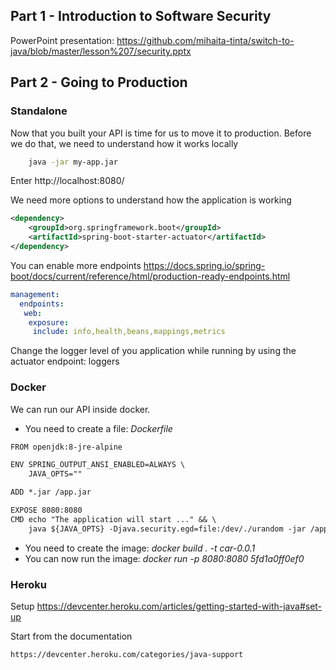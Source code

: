 ## Part 1 - Introduction to Software Security

PowerPoint presentation: https://github.com/mihaita-tinta/switch-to-java/blob/master/lesson%207/security.pptx

## Part 2 - Going to Production

### Standalone

Now that you built your API is time for us to move it to production.
Before we do that, we need to understand how it works locally

```bash
	java -jar my-app.jar
```

Enter http://localhost:8080/

We need more options to understand how the application is working

```xml
<dependency>
	<groupId>org.springframework.boot</groupId>
	<artifactId>spring-boot-starter-actuator</artifactId>
</dependency>
```

You can enable more endpoints
https://docs.spring.io/spring-boot/docs/current/reference/html/production-ready-endpoints.html

```yml
management:
  endpoints:
   web:
    exposure:
     include: info,health,beans,mappings,metrics
```

Change the logger level of you application while running by using the actuator endpoint: loggers

### Docker

We can run our API inside docker.

* You need to create a file: *Dockerfile*

```txt
FROM openjdk:8-jre-alpine

ENV SPRING_OUTPUT_ANSI_ENABLED=ALWAYS \
    JAVA_OPTS=""

ADD *.jar /app.jar

EXPOSE 8080:8080
CMD echo "The application will start ..." && \
    java ${JAVA_OPTS} -Djava.security.egd=file:/dev/./urandom -jar /app.jar

```

* You need to create the image: *docker build . -t car-0.0.1*
* You can now run the image: *docker run -p 8080:8080 5fd1a0ff0ef0*

### Heroku

Setup
	https://devcenter.heroku.com/articles/getting-started-with-java#set-up

Start from the documentation

	https://devcenter.heroku.com/categories/java-support
